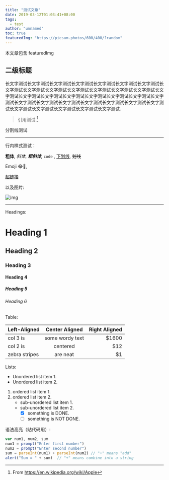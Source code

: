 ```yaml
---
title: "测试文章"
date: 2019-03-12T01:03:41+08:00
tags: 
  - test
author: "unnamed"
toc: true
featuredImg: "https://picsum.photos/600/400/?random"
---
```


本文章包含 featuredImg

## 二级标题

长文字测试长文字测试长文字测试长文字测试长文字测试长文字测试长文字测试长文字测试长文字测试长文字测试长文字测试长文字测试长文字测试长文字测试长文字测试长文字测试长文字测试长文字测试长文字测试长文字测试长文字测试长文字测试长文字测试长文字测试长文字测试长文字测试长文字测试长文字测试长文字测试长文字测试长文字测试长文字测试长文字测试长文字测试.

> 引用测试.[^1]

分割线测试

---

行内样式测试：

**粗体**, *斜体*, ***粗斜体***, `code` , <u>下划线</u>, ~~划线~~

Emoji :joy:🤣, 

[超链接](https://baidu.com)

以及图片:

![img](https://picsum.photos/600/400/?random)

---

Headings:

# Heading 1

## Heading 2

### Heading 3

#### Heading 4

##### Heading 5

###### Heading 6

Table:

| Left-Aligned  | Center Aligned  | Right Aligned |
| :------------ | :-------------: | ------------: |
| col 3 is      | some wordy text |         $1600 |
| col 2 is      |    centered     |           $12 |
| zebra stripes |    are neat     |            $1 |

Lists:

* Unordered list item 1.
* Unordered list item 2.

1. ordered list item 1.
2. ordered list item 2.
   + sub-unordered list item 1.
   + sub-unordered list item 2.
     + [x] something is DONE.
     + [ ] something is NOT DONE.

语法高亮（贴代码用）:

```javascript
var num1, num2, sum
num1 = prompt("Enter first number")
num2 = prompt("Enter second number")
sum = parseInt(num1) + parseInt(num2) // "+" means "add"
alert("Sum = " + sum)  // "+" means combine into a string
```

[^1]: From https://en.wikipedia.org/wiki/Apple
